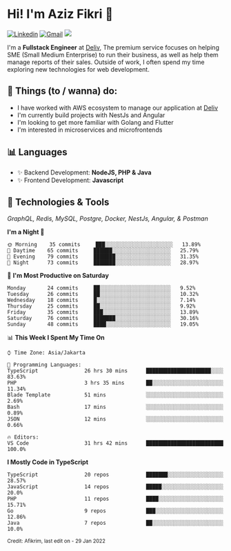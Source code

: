 <!-- Greetings -->
# Hi! I'm Aziz Fikri :bow:

<!-- Social Media -->
[![Linkedin](https://img.shields.io/badge/-afikrim-blue?style=flat&logo=Linkedin&logoColor=white)](https://www.linkedin.com/in/afikrim/)
[![Gmail](https://img.shields.io/badge/-afikrim10@gmail.com-c14438?style=flat&logo=Gmail&logoColor=white)](mailto:afikrim10@gmail.com)
![](https://komarev.com/ghpvc/?username=afikrim&label=Visitor&color=2bbc8a)

<!-- Introduction -->
I'm a **Fullstack Engineer** at [Deliv](https://kios.deliv.id), The premium service focuses on helping SME (Small Medium Enterprise) to run their business, as well as help them manage reports of their sales. Outside of work, I often spend my time exploring new technologies for web development.

## 📃 Things (to / wanna) do:
- I have worked with AWS ecosystem to manage our application at [Deliv](https://kios.deliv.id)
- I'm currently build projects with NestJs and Angular
- I'm looking to get more familiar with Golang and Flutter
- I'm interested in microservices and microfrontends

## 📊 Languages
- ✨ Backend Development: **NodeJS, PHP & Java**
- ✨ Frontend Development: **Javascript**

## 🔧 Technologies & Tools
*GraphQL, Redis, MySQL, Postgre, Docker, NestJs, Angular, & Postman*

<!--START_SECTION:waka-->
**I'm a Night 🦉** 

```text
🌞 Morning    35 commits     ███░░░░░░░░░░░░░░░░░░░░░░   13.89% 
🌆 Daytime    65 commits     ██████░░░░░░░░░░░░░░░░░░░   25.79% 
🌃 Evening    79 commits     ███████░░░░░░░░░░░░░░░░░░   31.35% 
🌙 Night      73 commits     ███████░░░░░░░░░░░░░░░░░░   28.97%

```
📅 **I'm Most Productive on Saturday** 

```text
Monday       24 commits     ██░░░░░░░░░░░░░░░░░░░░░░░   9.52% 
Tuesday      26 commits     ██░░░░░░░░░░░░░░░░░░░░░░░   10.32% 
Wednesday    18 commits     █░░░░░░░░░░░░░░░░░░░░░░░░   7.14% 
Thursday     25 commits     ██░░░░░░░░░░░░░░░░░░░░░░░   9.92% 
Friday       35 commits     ███░░░░░░░░░░░░░░░░░░░░░░   13.89% 
Saturday     76 commits     ███████░░░░░░░░░░░░░░░░░░   30.16% 
Sunday       48 commits     ████░░░░░░░░░░░░░░░░░░░░░   19.05%

```


📊 **This Week I Spent My Time On** 

```text
⌚︎ Time Zone: Asia/Jakarta

💬 Programming Languages: 
TypeScript               26 hrs 30 mins      █████████████████████░░░░   83.63% 
PHP                      3 hrs 35 mins       ██░░░░░░░░░░░░░░░░░░░░░░░   11.34% 
Blade Template           51 mins             ░░░░░░░░░░░░░░░░░░░░░░░░░   2.69% 
Bash                     17 mins             ░░░░░░░░░░░░░░░░░░░░░░░░░   0.89% 
JSON                     12 mins             ░░░░░░░░░░░░░░░░░░░░░░░░░   0.66%

🔥 Editors: 
VS Code                  31 hrs 42 mins      █████████████████████████   100.0%

```

**I Mostly Code in TypeScript** 

```text
TypeScript               20 repos            ███████░░░░░░░░░░░░░░░░░░   28.57% 
JavaScript               14 repos            █████░░░░░░░░░░░░░░░░░░░░   20.0% 
PHP                      11 repos            ████░░░░░░░░░░░░░░░░░░░░░   15.71% 
Go                       9 repos             ███░░░░░░░░░░░░░░░░░░░░░░   12.86% 
Java                     7 repos             ██░░░░░░░░░░░░░░░░░░░░░░░   10.0%

```



<!--END_SECTION:waka-->

<sub>Credit: Afikrim, last edit on - 29 Jan 2022</sub>
